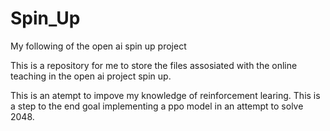 # Spin_Up
My following of the open ai spin up project

This is a repository for me to store the
files assosiated with the online teaching
in the open ai project spin up.

This is an atempt to impove my knowledge of
reinforcement learing. This is a step to the
end goal implementing a ppo model in an
attempt to solve 2048.
